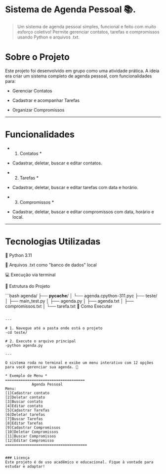 # Sistema de Agenda Pessoal 📚.

> Um sistema de agenda pessoal simples, funcional e feito com muito esforço coletivo!
>Permite gerenciar contatos, tarefas e compromissos usando Python e arquivos .txt.
> 
# Sobre o Projeto
Este projeto foi desenvolvido em grupo como uma atividade prática. A ideia era criar um sistema completo de agenda pessoal, com funcionalidades para:

- Gerenciar Contatos

- Cadastrar e acompanhar Tarefas

- Organizar Compromissos

---

# Funcionalidades

* 1. Contatos * 

- Cadastrar, deletar, buscar e editar contatos.

* 2. Tarefas *

- Cadastrar, deletar, buscar e editar tarefas com data e horário.

* 3. Compromissos *
 
- Cadastrar, deletar, buscar e editar compromissos com data, horário e local.
  
 --- 
 
# Tecnologias Utilizadas
🐍 Python 3.11

📂 Arquivos .txt como "banco de dados" local

💻 Execução via terminal

📁 Estrutura do Projeto

´´´bash
agenda/
├── __pycache__/
│   └── agenda.cpython-311.pyc
├── teste/
│   ├── main_test.py
│   ├── agenda.py
│   ├── agenda.txt
│   ├── compromissos.txt
│   └── tarefa.txt
🚀 Como Executar
```

---

# 1. Navegue até a pasta onde está o projeto
-cd teste/

# 2. Execute o arquivo principal
-python agenda.py

---

O sistema roda no terminal e exibe um menu interativo com 12 opções para você gerenciar sua agenda. 🧭

* Exemplo de Menu *
====================================
            Agenda Pessoal
Menu:
[1]Cadastrar contato
[2]Deletar contato
[3]Buscar contato 
[4]Editar contato             
[5]Cadastrar Tarefas
[6]Deletar tarefas 
[7]Buscar Tarefas
[8]Editar Tarefas            
[9]Cadastrar Compromissos
[10]Deletar Compromissos
[11]Buscar Compromissos
[12]Editar Compromisso
=====================================


### Licença
Este projeto é de uso acadêmico e educacional. Fique à vontade para estudar e adaptar! 
